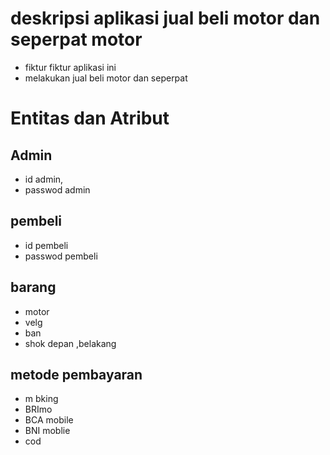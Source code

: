 # deskripsi aplikasi jual beli motor dan seperpat motor
- fiktur fiktur aplikasi ini 
- melakukan jual beli motor dan seperpat
# Entitas dan Atribut
## Admin 
- id admin,
- passwod admin
## pembeli 
- id pembeli 
- passwod pembeli 
## barang
 - motor
 - velg
 - ban
 - shok depan ,belakang
 ## metode pembayaran
 - m bking 
 - BRImo
 - BCA mobile 
 - BNI moblie 
-  cod
